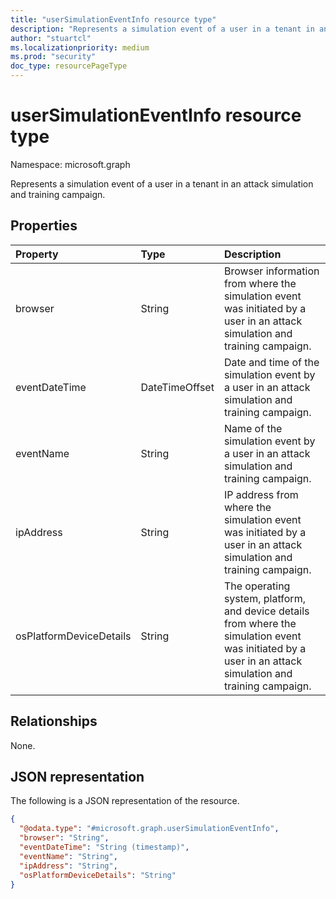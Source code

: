 ```yaml
---
title: "userSimulationEventInfo resource type"
description: "Represents a simulation event of a user in a tenant in an attack simulation and training campaign."
author: "stuartcl"
ms.localizationpriority: medium
ms.prod: "security"
doc_type: resourcePageType
---
```


# userSimulationEventInfo resource type

Namespace: microsoft.graph

Represents a simulation event of a user in a tenant in an attack simulation and training campaign.

## Properties
|Property|Type|Description|
|:---|:---|:---|
|browser|String|Browser information from where the simulation event was initiated by a user in an attack simulation and training campaign.|
|eventDateTime|DateTimeOffset|Date and time of the simulation event by a user in an attack simulation and training campaign.|
|eventName|String|Name of the simulation event by a user in an attack simulation and training campaign.|
|ipAddress|String|IP address from where the simulation event was initiated by a user in an attack simulation and training campaign.|
|osPlatformDeviceDetails|String|The operating system, platform, and device details from where the simulation event was initiated by a user in an attack simulation and training campaign.|

## Relationships
None.

## JSON representation
The following is a JSON representation of the resource.
<!-- {
  "blockType": "resource",
  "@odata.type": "microsoft.graph.userSimulationEventInfo"
}
-->
``` json
{
  "@odata.type": "#microsoft.graph.userSimulationEventInfo",
  "browser": "String",
  "eventDateTime": "String (timestamp)",
  "eventName": "String",
  "ipAddress": "String",
  "osPlatformDeviceDetails": "String"
}
```

